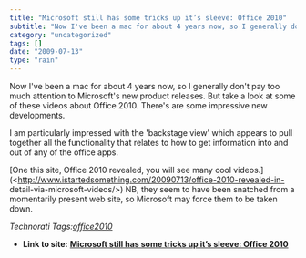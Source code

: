 ```yaml
---
title: "Microsoft still has some tricks up it’s sleeve: Office 2010"
subtitle: "Now I've been a mac for about 4 years now, so I generally don't pay too much"
category: "uncategorized"
tags: []
date: "2009-07-13"
type: "rain"
---
```

Now I've been a mac for about 4 years now, so I generally don't pay too much
attention to Microsoft's new product releases. But take a look at some of
these videos about Office 2010. There's are some impressive new developments.

I am particularly impressed with the 'backstage view' which appears to pull
together all the functionality that relates to how to get information into and
out of any of the office apps.

[One this site, Office 2010 revealed, you will see many cool
videos.](<http://www.istartedsomething.com/20090713/office-2010-revealed-in-
detail-via-microsoft-videos/>) NB, they seem to have been snatched from a
momentarily present web site, so Microsoft may force them to be taken down.

_Technorati Tags:[office2010](<http://technorati.com/tag/office2010>)_


* **Link to site:** **[Microsoft still has some tricks up it’s sleeve: Office 2010](None)**